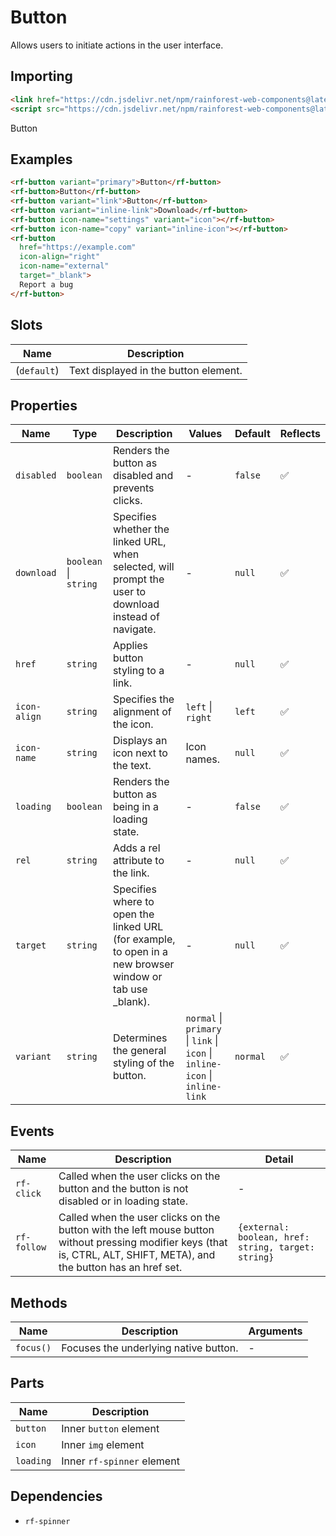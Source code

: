 # Button

Allows users to initiate actions in the user interface.

## Importing

``` html
<link href="https://cdn.jsdelivr.net/npm/rainforest-web-components@latest/rainforest.css" rel="stylesheet">
<script src="https://cdn.jsdelivr.net/npm/rainforest-web-components@latest/components/button.js" type="module"></script>
```

<link href="https://cdn.jsdelivr.net/npm/rainforest-web-components@latest/rainforest.css" rel="stylesheet">
<script src="https://cdn.jsdelivr.net/npm/rainforest-web-components@latest/components/button.js" type="module"></script>
<rf-button variant="primary">Button</rf-button>

## Examples

``` html
<rf-button variant="primary">Button</rf-button>
<rf-button>Button</rf-button>
<rf-button variant="link">Button</rf-button>
<rf-button variant="inline-link">Download</rf-button>  
<rf-button icon-name="settings" variant="icon"></rf-button>
<rf-button icon-name="copy" variant="inline-icon"></rf-button>
<rf-button 
  href="https://example.com" 
  icon-align="right" 
  icon-name="external" 
  target="_blank">
  Report a bug
</rf-button>
```

## Slots

| Name | Description |
| --- | --- |
| (`default`) | Text displayed in the button element. |

## Properties

| Name | Type | Description | Values | Default | Reflects |
| --- | --- | --- | --- | --- | --- |
| `disabled` | `boolean` | Renders the button as disabled and prevents clicks. | - | `false` | ✅ |
| `download` | `boolean` \| `string` | Specifies whether the linked URL, when selected, will prompt the user to download instead of navigate. | - | `null` | ✅ |
| `href` | `string` | Applies button styling to a link. | - | `null` | ✅ | 
| `icon-align` | `string` | Specifies the alignment of the icon. | `left` \| `right` | `left` | ✅ | 
| `icon-name` | `string` | Displays an icon next to the text. | Icon names. | `null` | ✅ | 
| `loading` | `boolean` | Renders the button as being in a loading state. | - | `false` | ✅ |
| `rel` | `string` | Adds a rel attribute to the link. | - | `null` | ✅ |
| `target` | `string` | Specifies where to open the linked URL (for example, to open in a new browser window or tab use _blank). | - | `null` | ✅ |
| `variant` | `string` | Determines the general styling of the button. | `normal` \| `primary` \| `link` \| `icon` \| `inline-icon` \| `inline-link` | `normal` | ✅ |

## Events

| Name | Description | Detail |
| --- | --- | --- |
| `rf-click` | Called when the user clicks on the button and the button is not disabled or in loading state. | - |
| `rf-follow` | Called when the user clicks on the button with the left mouse button without pressing modifier keys (that is, CTRL, ALT, SHIFT, META), and the button has an href set. | `{external: boolean, href: string, target: string}` |

## Methods

| Name | Description | Arguments |
| --- | --- | --- |
| `focus()` | Focuses the underlying native button. | - |

## Parts

| Name | Description |
| --- | --- |
| `button` | Inner `button` element |
| `icon` | Inner `img` element |
| `loading` | Inner `rf-spinner` element |

## Dependencies

- `rf-spinner`
